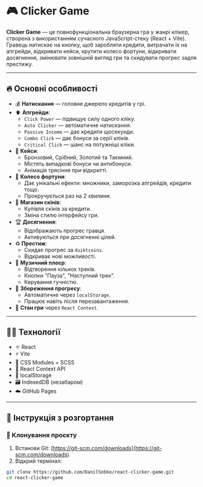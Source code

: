 # 🎮 Clicker Game

**Clicker Game** — це повнофункціональна браузерна гра у жанрі клікер, створена з використанням сучасного JavaScript-стеку (React + Vite). Гравець натискає на кнопку, щоб заробляти кредити, витрачати їх на апгрейди, відкривати кейси, крутити колесо фортуни, відкривати досягнення, змінювати зовнішній вигляд гри та скидувати прогрес задля престижу.

---

## 🔥 Основні особливості

- 💰 **Натискання** — головне джерело кредитів у грі.
- ⬆️ **Апгрейди**:
  - `Click Power` — підвищує силу одного кліку.
  - `Auto Clicker` — автоматичне натискання.
  - `Passive Income` — дає кредити щосекунди.
  - `Combo Click` — дає бонуси за серії кліків.
  - `Critical Click` — шанс на потужніші кліки.
- 🎁 **Кейси**:
  - Бронзовий, Срібний, Золотий та Таємний.
  - Містять випадкові бонуси чи антибонуси.
  - Анімація трясіння при відкритті.
- 🎡 **Колесо фортуни**:
  - Дає унікальні ефекти: множники, заморозка апгрейдів, кредити тощо.
  - Прокручується раз на 2 хвилини.
- 🧥 **Магазин скінів**:
  - Купівля скінів за кредити.
  - Зміна стилю інтерфейсу гри.
- 🏆 **Досягнення**:
  - Відображають прогрес гравця.
  - Активуються при досягненні цілей.
- ♻️ **Престиж**:
  - Скидає прогрес за `duiktcoins`.
  - Відкриває нові можливості.
- 🎵 **Музичний плеєр**:
  - Відтворення кількох треків.
  - Кнопки "Пауза", "Наступний трек".
  - Керування гучністю.
- 💾 **Збереження прогресу**:
  - Автоматичне через `localStorage`.
  - Працює навіть після перезавантаження.
- 🧠 **Стан гри** через `React Context`.

---

## 🧑‍💻 Технології

- ⚛️ React
- ⚡ Vite
- 🎨 CSS Modules + SCSS
- 🧠 React Context API
- 💾 localStorage
- 🗃️ IndexedDB (незабаром)
- ☁️ GitHub Pages

---

## 🚀 Інструкція з розгортання

### 🔁 Клонування проєкту

1. Встанови Git: [https://git-scm.com/downloads](https://git-scm.com/downloads)
2. Відкрий термінал:
```bash
git clone https://github.com/DanilSobko/react-clicker-game.git
cd react-clicker-game

